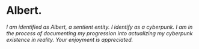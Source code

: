 # Albert.

*I am identified as Albert, a sentient entity. I identify as a cyberpunk. I am in the process of documenting my progression into actualizing my cyberpunk existence in reality. Your enjoyment is appreciated.*
